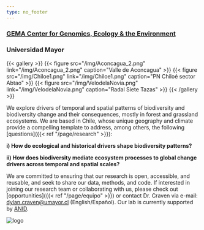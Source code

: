 ```yaml
---
type: no_footer
---
```



### [GEMA Center for Genomics, Ecology & the Environment](https://gema.umayor.cl/)
### Universidad Mayor


{{< gallery >}}
  {{< figure src="/img/Aconcagua_2.png" link="/img/Aconcagua_2.png" caption="Valle de Aconcagua" >}}
  {{< figure src="/img/Chiloe1.png" link="/img/Chiloe1.png" caption="PN Chiloé sector Abtao" >}}
  {{< figure src="/img/VelodelaNovia.png" link="/img/VelodelaNovia.png" caption="Radal Siete Tazas"  >}}
{{< /gallery >}}

We explore drivers of temporal and spatial patterns of biodiversity and biodiversity change and their consequences, mostly in forest and grassland ecosystems. We are based in Chile, whose unique geography and climate provide a compelling template to address, among others, the following [questions]({{< ref "/page/research" >}}):    

**i) How do ecological and historical drivers shape biodiversity patterns?**

**ii) How does biodiversity mediate ecosystem processes to global change drivers across temporal and spatial scales?**

We are committed to ensuring that our research is open, accessible, and reusable, and seek to share our data, methods, and code. If interested in joining our research team or collaborating with us, please check out [opportunities]({{< ref "/page/equipo" >}}) or contact Dr. Craven via e-mail: <dylan.craven@umayor.cl> (English/Español). Our lab is currently supported by [ANID](https://www.anid.cl/).

![logo](/img/solo_verde33.png)
